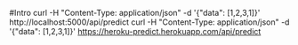 #Intro
curl -H "Content-Type: application/json"  -d '{"data": [1,2,3,1]}' http://localhost:5000/api/predict
curl -H "Content-Type: application/json"  -d '{"data": [1,2,3,1]}' https://heroku-predict.herokuapp.com/api/predict
